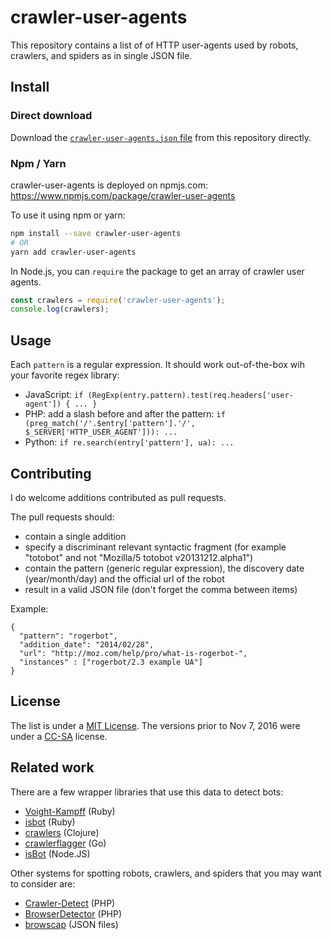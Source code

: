 # crawler-user-agents

This repository contains a list of of HTTP user-agents used by robots, crawlers, and spiders as in single JSON file.

## Install

### Direct download

Download the [`crawler-user-agents.json` file](https://raw.githubusercontent.com/monperrus/crawler-user-agents/master/crawler-user-agents.json) from this repository directly.

### Npm / Yarn

crawler-user-agents is deployed on npmjs.com: <https://www.npmjs.com/package/crawler-user-agents>

To use it using npm or yarn:

```sh
npm install --save crawler-user-agents
# OR
yarn add crawler-user-agents
```

In Node.js, you can `require` the package to get an array of crawler user agents.

```js
const crawlers = require('crawler-user-agents');
console.log(crawlers);
```

## Usage

Each `pattern` is a regular expression. It should work out-of-the-box wih your favorite regex library:

* JavaScript: `if (RegExp(entry.pattern).test(req.headers['user-agent']) { ... }`
* PHP: add a slash before and after the pattern: `ìf (preg_match('/'.$entry['pattern'].'/', $_SERVER['HTTP_USER_AGENT'])): ...`
* Python: `if re.search(entry['pattern'], ua): ...`

## Contributing

I do welcome additions contributed as pull requests.

The pull requests should:

* contain a single addition
* specify a discriminant relevant syntactic fragment (for example "totobot" and not "Mozilla/5 totobot v20131212.alpha1")
* contain the pattern (generic regular expression), the discovery date (year/month/day) and the official url of the robot
* result in a valid JSON file (don't forget the comma between items)

Example:

    {
      "pattern": "rogerbot",
      "addition_date": "2014/02/28",
      "url": "http://moz.com/help/pro/what-is-rogerbot-",
      "instances" : ["rogerbot/2.3 example UA"]
    }

## License

The list is under a [MIT License](https://opensource.org/licenses/MIT). The versions prior to Nov 7, 2016 were under a [CC-SA](http://creativecommons.org/licenses/by-sa/3.0/) license.

## Related work

There are a few wrapper libraries that use this data to detect bots:

 * [Voight-Kampff](https://github.com/biola/Voight-Kampff) (Ruby)
 * [isbot](https://github.com/Hentioe/isbot) (Ruby)
 * [crawlers](https://github.com/Olical/crawlers) (Clojure)
 * [crawlerflagger](https://godoc.org/go.kelfa.io/kelfa/pkg/crawlerflagger) (Go)
 * [isBot](https://github.com/gorangajic/isbot) (Node.JS)

Other systems for spotting robots, crawlers, and spiders that you may want to consider are:

 * [Crawler-Detect](https://github.com/JayBizzle/Crawler-Detect) (PHP)
 * [BrowserDetector](https://github.com/mimmi20/BrowserDetector) (PHP)
 * [browscap](https://github.com/browscap/browscap) (JSON files)
